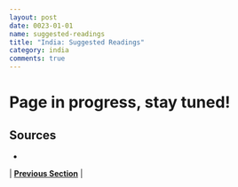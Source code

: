 ```yaml
---
layout: post
date: 0023-01-01
name: suggested-readings
title: "India: Suggested Readings"
category: india
comments: true
---
```


# Page in progress, stay tuned!

Sources 
-- 
- 

| **[Previous Section]( https://neo-project.github.io/global-blockchain-compliance-hub//india/india-nullify-smart-contracts.html)** |
